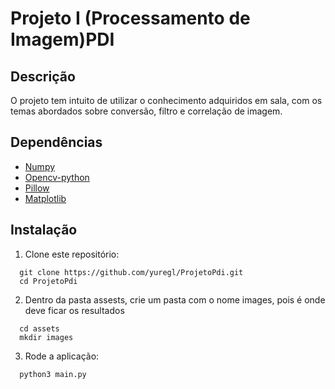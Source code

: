 # Projeto I (Processamento de Imagem)PDI

## Descrição

O projeto tem intuito de utilizar o conhecimento adquiridos em sala, com os temas abordados sobre conversão, filtro e correlação de imagem.

## Dependências

- [Numpy](https://pypi.org/project/numpy/)
- [Opencv-python](https://pypi.org/project/opencv-python/)
- [Pillow](https://pypi.org/project/Pillow/)
- [Matplotlib](https://pypi.org/project/matplotlib/)

## Instalação 

1. Clone este repositório:

```shell
  git clone https://github.com/yuregl/ProjetoPdi.git
  cd ProjetoPdi
```

2. Dentro da pasta assests, crie um pasta com o nome images, pois é onde deve ficar os resultados

```shell
  cd assets
  mkdir images
```

3. Rode a aplicação:

```shell
  python3 main.py
```
